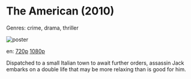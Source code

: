 # The American (2010)

Genres: crime, drama, thriller

![poster](http://image.tmdb.org/t/p/w500/40tfRIbp3HhDI2Vd0qCWF2q89S7.jpg)

en:
  [720p](magnet:?xt=urn:btih:B5F297D0F7A84582B6D17256345BA5011099C798&tr=udp://glotorrents.pw:6969/announce&tr=udp://tracker.opentrackr.org:1337/announce&tr=udp://torrent.gresille.org:80/announce&tr=udp://tracker.openbittorrent.com:80&tr=udp://tracker.coppersurfer.tk:6969&tr=udp://tracker.leechers-paradise.org:6969&tr=udp://p4p.arenabg.ch:1337&tr=udp://tracker.internetwarriors.net:1337)
  [1080p](magnet:?xt=urn:btih:68B8C6A3BEAF094E2F88781AF655B90C29AE914A&tr=udp://glotorrents.pw:6969/announce&tr=udp://tracker.opentrackr.org:1337/announce&tr=udp://torrent.gresille.org:80/announce&tr=udp://tracker.openbittorrent.com:80&tr=udp://tracker.coppersurfer.tk:6969&tr=udp://tracker.leechers-paradise.org:6969&tr=udp://p4p.arenabg.ch:1337&tr=udp://tracker.internetwarriors.net:1337)
  


Dispatched to a small Italian town to await further orders, assassin Jack embarks on a double life that may be more relaxing than is good for him.